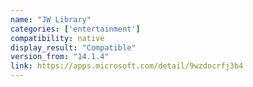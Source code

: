 ```yaml
---
name: "JW Library"
categories: ['entertainment']
compatibility: native
display_result: "Compatible"
version_from: "14.1.4"
link: https://apps.microsoft.com/detail/9wzdncrfj3b4
---
```


